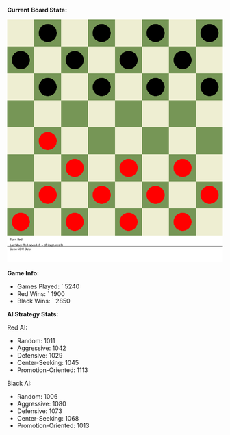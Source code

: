 
**Current Board State:**  
<!-- START_GIF -->
![Checkers Game](./checkers_game.gif)
<!-- END_GIF -->

**Game Info:**  
- Games Played: `<!-- GAMES_PLAYED --> 5240
- Red Wins: `<!-- RED_WINS --> 1900
- Black Wins: `<!-- BLACK_WINS --> 2850

<!-- AI_STATS -->
**AI Strategy Stats:**

Red AI:
- Random: 1011
- Aggressive: 1042
- Defensive: 1029
- Center-Seeking: 1045
- Promotion-Oriented: 1113

Black AI:
- Random: 1006
- Aggressive: 1080
- Defensive: 1073
- Center-Seeking: 1068
- Promotion-Oriented: 1013
